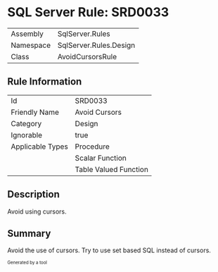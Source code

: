 # SQL Server Rule: SRD0033
  
|    |    |
|----|----|
| Assembly | SqlServer.Rules |
| Namespace | SqlServer.Rules.Design |
| Class | AvoidCursorsRule |
  
## Rule Information
  
|    |    |
|----|----|
| Id | SRD0033 |
| Friendly Name | Avoid Cursors |
| Category | Design |
| Ignorable | true |
| Applicable Types | Procedure  |
|   | Scalar Function |
|   | Table Valued Function |
  
## Description
  
Avoid using cursors.
  
## Summary
  
Avoid the use of cursors. Try to use set based SQL instead of cursors.
  
<sub><sup>Generated by a tool</sup></sub>
